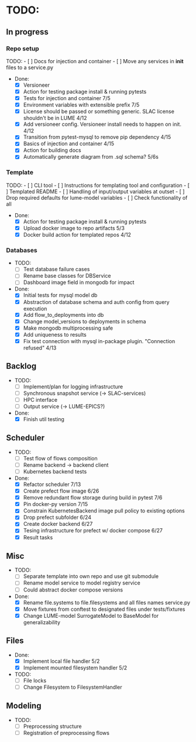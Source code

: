 # TODO:

## In progress
### Repo setup
TODO:
    - [ ] Docs for injection and container
    - [ ] Move any services in __init__ files to a service.py
- Done:
    - [x] Versioneer
    - [x] Action for testing package install & running pytests
    - [x] Tests for injection and container 7/5
    - [x] Environment variables with extensible prefix 7/5
    - [x] License should be passed or something generic. SLAC license shouldn't be in LUME 4/12
    - [x] Add versioneer config. Versioneer install needs to happen on init. 4/12
    - [x] Transition from pytest-mysql to remove pip dependency 4/15
    - [x] Basics of injection and container 4/15
    - [x] Action for building docs
    - [x] Automatically generate diagram from .sql schema? 5/6s

### Template
TODO:
    - [ ] CLI tool
    - [ ] Instructions for templating tool and configuration
    - [ ] Templated README
    - [ ] Handling of input/output variables at outset
    - [ ] Drop required defaults for lume-model variables
    - [ ] Check functionality of all
- Done:
    - [x] Action for testing package install & running pytests
    - [x] Upload docker image to repo artifacts 5/3
    - [x] Docker build action for templated repos 4/12

### Databases
- TODO:
    - [ ] Test database failure cases
    - [ ] Rename base classes for DBService
    - [ ] Dashboard image field in mongodb for impact
- Done:
    - [x] Initial tests for mysql model db
    - [x] Abstraction of database schema and auth config from query execution
    - [x] Add flow_to_deployments into db
    - [x] Change model_versions to deployments in schema
    - [x] Make mongodb multiprocessing safe
    - [x] Add uniqueness to results
    - [x] Fix test connection with mysql in-package plugin. "Connection refused" 4/13

## Backlog
- TODO:
    - [ ] Implement/plan for logging infrastructure
    - [ ] Synchronous snapshot service (-> SLAC-services)
    - [ ] HPC interface
    - [ ] Output service (-> LUME-EPICS?)
- Done:
    - [x] Finish util testing

## Scheduler
- TODO:
    - [ ] Test flow of flows composition
    - [ ] Rename backend -> backend client
    - [ ] Kubernetes backend tests
- Done:
    - [x] Refactor scheduler 7/13
    - [x] Create prefect flow image 6/26
    - [x] Remove redundant flow storage during build in pytest 7/6
    - [x] Pin docker-py version 7/15
    - [x] Constrain KubernetesBackend image pull policy to existing options
    - [x] Drop prefect subfolder 6/24
    - [x] Create docker backend 6/27
    - [x] Tesing infrastructure for prefect w/ docker compose 6/27
    - [x] Result tasks

## Misc
- TODO:
    - [ ] Separate template into own repo and use git submodule
    - [ ] Rename model service to model registry service
    - [ ] Could abstract docker compose versions
- Done:
    - [x] Rename file.systems to file.filesystems and all files names service.py
    - [x] Move fixtures from conftest to designated files under tests/fixtures
    - [x] Change LUME-model SurrogateModel to BaseModel for generalizability

## Files
- Done:
    - [x] Implement local file handler 5/2
    - [x] Implement mounted filesystem handler 5/2
- TODO:
    - [ ] File locks
    - [ ] Change Filesystem to FilesystemHandler

## Modeling
- TODO:
    - [ ] Preprocessing structure
    - [ ] Registration of preprocessing flows
